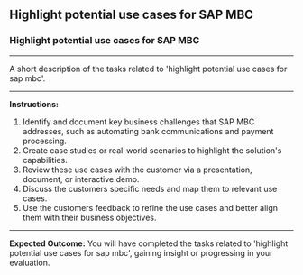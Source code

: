 ## Highlight potential use cases for SAP MBC

### Highlight potential use cases for SAP MBC

---
A short description of the tasks related to 'highlight potential use cases for sap mbc'.


---
**Instructions:**

1. Identify and document key business challenges that SAP MBC addresses, such as automating bank communications and payment processing.
2. Create case studies or real-world scenarios to highlight the solution's capabilities.
3. Review these use cases with the customer via a presentation, document, or interactive demo.
4. Discuss the customers specific needs and map them to relevant use cases.
5. Use the customers feedback to refine the use cases and better align them with their business objectives.

---
**Expected Outcome:**
You will have completed the tasks related to 'highlight potential use cases for sap mbc', gaining insight or progressing in your evaluation.
